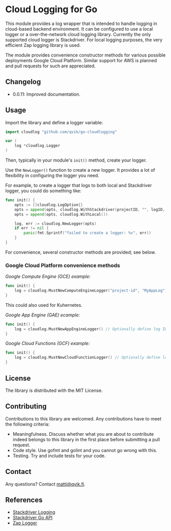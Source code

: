 # Cloud Logging for Go

This module provides a log wrapper that is intended to handle logging in cloud-based backend environment. It can be configured to use a local logger or a over-the-network cloud logging library. Currently the only supported cloud logger is Stackdriver. For local logging purposes, the very efficient Zap logging library is used.

The module provides convenience constructor methods for various possible deployments Google Cloud Platform. Similar support for AWS is planned and pull requests for such are appreciated.

## Changelog 

* 0.0.11: Improved documentation.

## Usage

Import the library and define a logger variable:

```go
import cloudlog "github.com/qvik/go-cloudlogging"

var (
	log *cloudlog.Logger
)
```

Then, typically in your module's `init()` method, create your logger.

Use the `NewLogger()` function to create a new logger. It provides a lot of flexibility in configuring the logger you need.

For example, to create a logger that logs to both local and Stackdriver logger, you could do something like:

```go
func init() {
	opts := []cloudlog.LogOption{}
	opts = append(opts, cloudlog.WithStackdriver(projectID, "", logID, nil))
	opts = append(opts, cloudlog.WithLocal())

	log, err := cloudlog.NewLogger(opts)
	if err != nil {
		panic(fmt.Sprintf("failed to create a logger: %v", err))
	}
}
```

For convenience, several constructor methods are provided; see below.

### Google Cloud Platform convenience methods

*Google Compute Engine (GCE) example:*

```go
func init() {
	log = cloudlog.MustNewComputeEngineLogger("project-id", "MyAppLog")
}
```

This could also used for Kuhernetes.

*Google App Engine (GAE) ecample:*

```go
func init() {
	log = cloudlog.MustNewAppEngineLogger() // Optionally define log ID as arg
}
```

*Google Cloud Functions (GCF) example:*

```go
func init() {
	log = cloudlog.MustNewCloudFunctionLogger() // Optionally define log ID as arg
}
```

## License

The library is distributed with the MIT License.

## Contributing 

Contributions to this library are welcomed. Any contributions have to meet the following criteria:

* Meaningfulness. Discuss whether what you are about to contribute indeed belongs to this library in the first place before submitting a pull request.
* Code style. Use gofmt and golint and you cannot go wrong with this.
* Testing. Try and include tests for your code.

## Contact

Any questions? Contact matti@qvik.fi.

## References

* [Stackdriver Logging](https://cloud.google.com/logging/)
* [Stackdriver Go API](https://godoc.org/cloud.google.com/go/logging)
* [Zap Logger](https://github.com/uber-go/zap)

